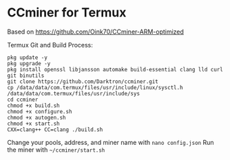 # CCminer for Termux

Based on https://github.com/Oink70/CCminer-ARM-optimized

Termux Git and Build Process:
```
pkg update -y
pkg upgrade -y
pkg install openssl libjansson automake build-essential clang lld curl git binutils
git clone https://github.com/Darktron/ccminer.git
cp /data/data/com.termux/files/usr/include/linux/sysctl.h /data/data/com.termux/files/usr/include/sys
cd ccminer
chmod +x build.sh
chmod +x configure.sh
chmod +x autogen.sh
chmod +x start.sh
CXX=clang++ CC=clang ./build.sh
```
Change your pools, address, and miner name with `nano config.json`
Run the miner with `~/ccminer/start.sh`
